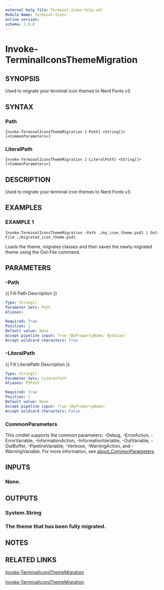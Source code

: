 ```yaml
---
external help file: Terminal-Icons-help.xml
Module Name: Terminal-Icons
online version:
schema: 2.0.0
---
```


# Invoke-TerminalIconsThemeMigration

## SYNOPSIS
Used to migrate your terminal icon themes to Nerd Fonts v3.

## SYNTAX

### Path
```
Invoke-TerminalIconsThemeMigration [-Path] <String[]> [<CommonParameters>]
```

### LiteralPath
```
Invoke-TerminalIconsThemeMigration [-LiteralPath] <String[]> [<CommonParameters>]
```

## DESCRIPTION
Used to migrate your terminal icon themes to Nerd Fonts v3.

## EXAMPLES

### EXAMPLE 1
```
Invoke-TerminalIconsThemeMigration -Path ./my_icon_theme.psd1 | Out-File ./migrated_icon_theme.psd1
```

Loads the theme, migrates classes and then saves the newly migrated theme using the Out-File command.

## PARAMETERS

### -Path
{{ Fill Path Description }}

```yaml
Type: String[]
Parameter Sets: Path
Aliases:

Required: True
Position: 1
Default value: None
Accept pipeline input: True (ByPropertyName, ByValue)
Accept wildcard characters: True
```

### -LiteralPath
{{ Fill LiteralPath Description }}

```yaml
Type: String[]
Parameter Sets: LiteralPath
Aliases: PSPath

Required: True
Position: 1
Default value: None
Accept pipeline input: True (ByPropertyName)
Accept wildcard characters: False
```

### CommonParameters
This cmdlet supports the common parameters: -Debug, -ErrorAction, -ErrorVariable, -InformationAction, -InformationVariable, -OutVariable, -OutBuffer, -PipelineVariable, -Verbose, -WarningAction, and -WarningVariable. For more information, see [about_CommonParameters](http://go.microsoft.com/fwlink/?LinkID=113216).

## INPUTS

### None.
## OUTPUTS

### System.String
### The theme that has been fully migrated.
## NOTES

## RELATED LINKS

[Invoke-TerminalIconsThemeMigration]()

[Invoke-TerminalIconsThemeMigration]()

